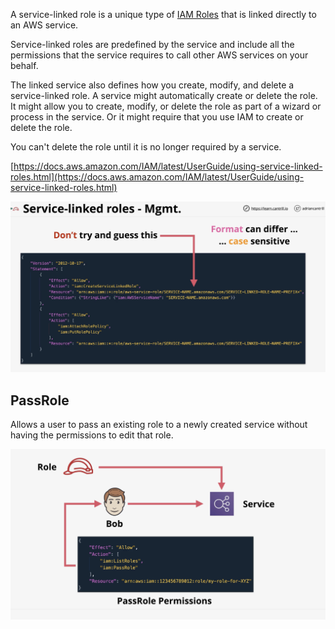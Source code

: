 A service-linked role is a unique type of [IAM Roles](IAM%20Roles.md) that is linked directly to an AWS service. 

Service-linked roles are predefined by the service and include all the permissions that the service requires to call other AWS services on your behalf. 

The linked service also defines how you create, modify, and delete a service-linked role. A service might automatically create or delete the role. It might allow you to create, modify, or delete the role as part of a wizard or process in the service. Or it might require that you use IAM to create or delete the role.

You can't delete the role until it is no longer required by a service.

[https://docs.aws.amazon.com/IAM/latest/UserGuide/using-service-linked-roles.html](https://docs.aws.amazon.com/IAM/latest/UserGuide/using-service-linked-roles.html)

![Pasted image 20250204214105.png](_atts/Pasted%20image%2020250204214105.png)

## PassRole

Allows a user to pass an existing role to a newly created service without having the permissions to edit that role.

![Pasted image 20250204215757.png](_atts/Pasted%20image%2020250204215757.png)